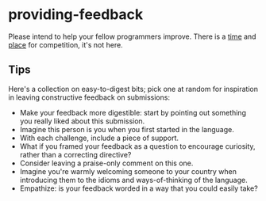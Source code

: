 # providing-feedback

Please intend to help your fellow programmers improve. There is a [time](http://proco.stanford.edu/) and [place](https://www.codewars.com/) for competition, it's not here.

## Tips

Here's a collection on easy-to-digest bits; pick one at random for inspiration in leaving constructive feedback on submissions:

* Make your feedback more digestible: start by pointing out something you really liked about this submission.
* Imagine this person is you when you first started in the language.
* With each challenge, include a piece of support.
* What if you framed your feedback as a question to encourage curiosity, rather than a correcting directive?
* Consider leaving a praise-only comment on this one.
* Imagine you're warmly welcoming someone to your country when introducing them to the idioms and ways-of-thinking of the language.
* Empathize: is your feedback worded in a way that you could easily take?

